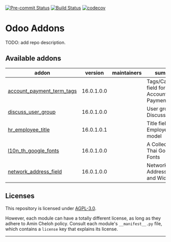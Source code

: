
<!-- /!\ Non OCA Context : Set here the badge of your runbot / runboat instance. -->
[![Pre-commit Status](https://github.com/amincheloh/odoo-addons/actions/workflows/pre-commit.yml/badge.svg?branch=16.0)](https://github.com/amincheloh/odoo-addons/actions/workflows/pre-commit.yml?query=branch%3A16.0)
[![Build Status](https://github.com/amincheloh/odoo-addons/actions/workflows/test.yml/badge.svg?branch=16.0)](https://github.com/amincheloh/odoo-addons/actions/workflows/test.yml?query=branch%3A16.0)
[![codecov](https://codecov.io/gh/amincheloh/odoo-addons/branch/16.0/graph/badge.svg)](https://codecov.io/gh/amincheloh/odoo-addons)
<!-- /!\ Non OCA Context : Set here the badge of your translation instance. -->

<!-- /!\ do not modify above this line -->

# Odoo Addons

TODO: add repo description.

<!-- /!\ do not modify below this line -->

<!-- prettier-ignore-start -->

[//]: # (addons)

Available addons
----------------
addon | version | maintainers | summary
--- | --- | --- | ---
[account_payment_term_tags](account_payment_term_tags/) | 16.0.1.0.0 |  | Tags/Categories field for Account Payment Term
[discuss_user_group](discuss_user_group/) | 16.0.1.0.0 |  | User group for Discuss Menu
[hr_employee_title](hr_employee_title/) | 16.0.1.0.1 |  | Title field for Employee model
[l10n_th_google_fonts](l10n_th_google_fonts/) | 16.0.1.0.0 |  | A Collection of Thai Google Fonts
[network_address_field](network_address_field/) | 16.0.1.0.0 |  | Network Address Fields and Widgets

[//]: # (end addons)

<!-- prettier-ignore-end -->

## Licenses

This repository is licensed under [AGPL-3.0](LICENSE).

However, each module can have a totally different license, as long as they adhere to Amin Cheloh
policy. Consult each module's `__manifest__.py` file, which contains a `license` key
that explains its license.

----
<!-- /!\ Non OCA Context : Set here the full description of your organization. -->

